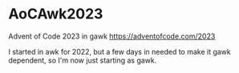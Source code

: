 # AoCAwk2023

Advent of Code 2023 in gawk
https://adventofcode.com/2023

I started in awk for 2022, but a few days in needed to make it gawk dependent, so I'm now just starting as gawk. 

